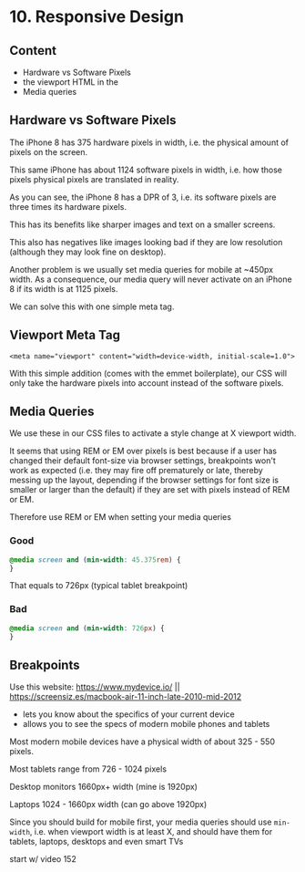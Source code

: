 # 10. Responsive Design

## Content

- Hardware vs Software Pixels
- the viewport <meta> HTML in the <head>
- Media queries

## Hardware vs Software Pixels

The iPhone 8 has 375 hardware pixels in width, i.e. the physical amount of pixels on the screen.

This same iPhone has about 1124 software pixels in width, i.e. how those pixels physical pixels are translated in reality.

As you can see, the iPhone 8 has a DPR of 3, i.e. its software pixels are three times its hardware pixels.

This has its benefits like sharper images and text on a smaller screens.

This also has negatives like images looking bad if they are low resolution (although they may look fine on desktop).

Another problem is we usually set media queries for mobile at ~450px width. As a consequence, our media query will never activate on an iPhone 8 if its width is at 1125 pixels.

We can solve this with one simple meta tag.

## Viewport Meta Tag

`<meta name="viewport" content="width=device-width, initial-scale=1.0">`

With this simple addition (comes with the emmet boilerplate), our CSS will only take the hardware pixels into account instead of the software pixels.

## Media Queries

We use these in our CSS files to activate a style change at X viewport width.

It seems that using REM or EM over pixels is best because if a user has changed their default font-size via browser settings, breakpoints won't work as expected (i.e. they may fire off prematurely or late, thereby messing up the layout, depending if the browser settings for font size is smaller or larger than the default) if they are set with pixels instead of REM or EM.

Therefore use REM or EM when setting your media queries

### Good

```css
@media screen and (min-width: 45.375rem) {
}
```

That equals to 726px (typical tablet breakpoint)

### Bad

```css
@media screen and (min-width: 726px) {
}
```

## Breakpoints

Use this website: https://www.mydevice.io/ || https://screensiz.es/macbook-air-11-inch-late-2010-mid-2012

- lets you know about the specifics of your current device
- allows you to see the specs of modern mobile phones and tablets

Most modern mobile devices have a physical width of about 325 - 550 pixels.

Most tablets range from 726 - 1024 pixels

Desktop monitors 1660px+ width (mine is 1920px)

Laptops 1024 - 1660px width (can go above 1920px)

Since you should build for mobile first, your media queries should use `min-width`, i.e. when viewport width is at least X, and should have them for tablets, laptops, desktops and even smart TVs

start w/ video 152
